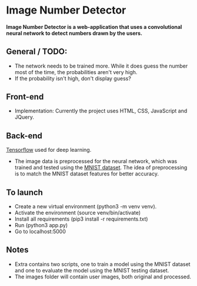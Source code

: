 # Image Number Detector 

#### Image Number Detector is a web-application that uses a convolutional neural network to detect numbers drawn by the users.

## General / TODO:
- The network needs to be trained more. While it does guess the number most of the time, the probabilities aren't very high.
- If the probability isn't high, don't display guess?

## Front-end

* Implementation: Currently the project uses HTML, CSS, JavaScript and JQuery.

## Back-end

[Tensorflow](https://www.tensorflow.org/) used for deep learning. 
* The image data is preprocessed for the neural network, which was trained and tested using the [MNIST dataset](http://yann.lecun.com/exdb/mnist/). The idea of preprocessing is to match the MNIST dataset features for better accuracy.

## To launch
* Create a new virtual environment (python3 -m venv venv).
* Activate the environment (source venv/bin/activate)
* Install all requirements (pip3 install -r requirements.txt)
* Run (python3 app.py)
* Go to localhost:5000

## Notes
* Extra contains two scripts, one to train a model using the MNIST dataset and one to evaluate the model using the MNIST testing dataset.
* The images folder will contain user images, both original and processed.
